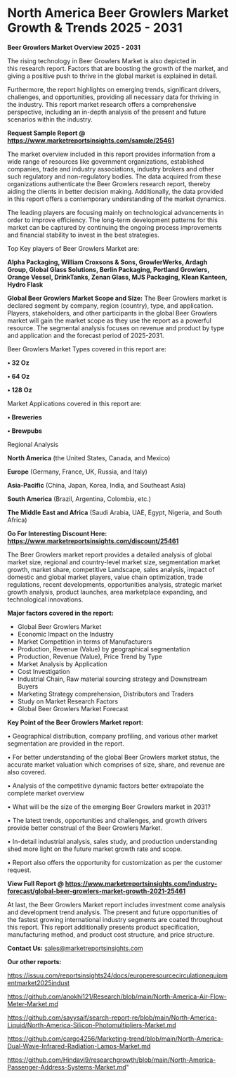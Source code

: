 # North America Beer Growlers Market Growth & Trends 2025 - 2031

<Strong> Beer Growlers Market Overview 2025 - 2031</strong>

The rising technology in Beer Growlers Market is also depicted in this research report. Factors that are boosting the growth of the market, and giving a positive push to thrive in the global market is explained in detail.

Furthermore, the report highlights on emerging trends, significant drivers, challenges, and opportunities, providing all necessary data for thriving in the industry. This report market research offers a comprehensive perspective, including an in-depth analysis of the present and future scenarios within the industry.

<strong>Request Sample Report @ <a href=https://www.marketreportsinsights.com/sample/25461>https://www.marketreportsinsights.com/sample/25461</a></strong>

The market overview included in this report provides information from a wide range of resources like government organizations, established companies, trade and industry associations, industry brokers and other such regulatory and non-regulatory bodies. The data acquired from these organizations authenticate the Beer Growlers research report, thereby aiding the clients in better decision making. Additionally, the data provided in this report offers a contemporary understanding of the market dynamics.

The leading players are focusing mainly on technological advancements in order to improve efficiency. The long-term development patterns for this market can be captured by continuing the ongoing process improvements and financial stability to invest in the best strategies.

Top Key players of Beer Growlers Market are:

<strong>Alpha Packaging, William Croxsons & Sons, GrowlerWerks, Ardagh Group, Global Glass Solutions, Berlin Packaging, Portland Growlers, Orange Vessel, DrinkTanks, Zenan Glass, MJS Packaging, Klean Kanteen, Hydro Flask</strong>

<strong><b>Global Beer Growlers Market Scope and Size:</b></strong>
The Beer Growlers market is declared segment by company, region (country), type, and application. Players, stakeholders, and other participants in the global Beer Growlers market will gain the market scope as they use the report as a powerful resource. The segmental analysis focuses on revenue and product by type and application and the forecast period of 2025-2031.

Beer Growlers Market Types covered in this report are:

<strong>• 32 Oz

• 64 Oz

• 128 Oz</strong>

Market Applications covered in this report are:

<strong>• Breweries

• Brewpubs</strong> 

Regional Analysis

<strong>North America</strong> (the United States, Canada, and Mexico)

<strong>Europe</strong> (Germany, France, UK, Russia, and Italy)

<strong>Asia-Pacific</strong> (China, Japan, Korea, India, and Southeast Asia)

<strong>South America</strong> (Brazil, Argentina, Colombia, etc.)

<strong>The Middle East and Africa</strong> (Saudi Arabia, UAE, Egypt, Nigeria, and South Africa)

<strong>Go For Interesting Discount Here: <a href=https://www.marketreportsinsights.com/discount/25461>https://www.marketreportsinsights.com/discount/25461</a></strong>

The Beer Growlers market report provides a detailed analysis of global market size, regional and country-level market size, segmentation market growth, market share, competitive Landscape, sales analysis, impact of domestic and global market players, value chain optimization, trade regulations, recent developments, opportunities analysis, strategic market growth analysis, product launches, area marketplace expanding, and technological innovations.

<strong><b>Major factors covered in the report:</b></strong>
<ul>
  <li>Global Beer Growlers Market </li>
  <li>Economic Impact on the Industry</li>
  <li>Market Competition in terms of Manufacturers</li>
  <li>Production, Revenue (Value) by geographical segmentation</li>
  <li>Production, Revenue (Value), Price Trend by Type</li>
  <li>Market Analysis by Application</li>
  <li>Cost Investigation</li>
  <li>Industrial Chain, Raw material sourcing strategy and Downstream Buyers</li>
  <li>Marketing Strategy comprehension, Distributors and Traders</li>
  <li>Study on Market Research Factors</li>
  <li>Global Beer Growlers Market Forecast</li>
</ul>

<strong><b>Key Point of the Beer Growlers Market report:</b></strong>

• Geographical distribution, company profiling, and various other market segmentation are provided in the report.

• For better understanding of the global Beer Growlers market status, the accurate market valuation which comprises of size, share, and revenue are also covered.

• Analysis of the competitive dynamic factors better extrapolate the complete market overview

• What will be the size of the emerging Beer Growlers market in 2031?

• The latest trends, opportunities and challenges, and growth drivers provide better construal of the Beer Growlers Market.

• In-detail industrial analysis, sales study, and production understanding shed more light on the future market growth rate and scope.

• Report also offers the opportunity for customization as per the customer request.

<strong><b>View Full Report @ <a href=https://www.marketreportsinsights.com/industry-forecast/global-beer-growlers-market-growth-2021-25461>https://www.marketreportsinsights.com/industry-forecast/global-beer-growlers-market-growth-2021-25461</a></b></strong>


At last, the Beer Growlers Market report includes investment come analysis and development trend analysis. The present and future opportunities of the fastest growing international industry segments are coated throughout this report. This report additionally presents product specification, manufacturing method, and product cost structure, and price structure.

<strong>Contact Us:</strong>
sales@marketreportsinsights.com

<strong>Our other reports:</strong>

<a href=https://issuu.com/reportsinsights24/docs/europeresourcecirculationequipmentmarket2025indust>https://issuu.com/reportsinsights24/docs/europeresourcecirculationequipmentmarket2025indust</a>

<a href=https://github.com/anokhi121/Research/blob/main/North-America-Air-Flow-Meter-Market.md>https://github.com/anokhi121/Research/blob/main/North-America-Air-Flow-Meter-Market.md</a>

<a href=https://github.com/sayysaif/search-report-re/blob/main/North-America-Liquid/North-America-Silicon-Photomultipliers-Market.md>https://github.com/sayysaif/search-report-re/blob/main/North-America-Liquid/North-America-Silicon-Photomultipliers-Market.md</a>

<a href=https://github.com/cargo4256/Marketing-trend/blob/main/North-America-Dual-Wave-Infrared-Radiation-Lamps-Market.md>https://github.com/cargo4256/Marketing-trend/blob/main/North-America-Dual-Wave-Infrared-Radiation-Lamps-Market.md</a>

<a href=https://github.com/Hindavi9/researchgrowth/blob/main/North-America-Passenger-Address-Systems-Market.md>https://github.com/Hindavi9/researchgrowth/blob/main/North-America-Passenger-Address-Systems-Market.md</a>"
